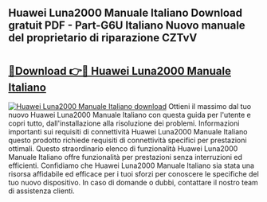 ## Huawei Luna2000 Manuale Italiano Download gratuit PDF - Part-G6U Italiano Nuovo manuale del proprietario di riparazione CZTvV

# <h2><a href="http://dfg4k22.blite.top/?on=Huawei+Luna2000+Manuale+Italiano">🔗Download 👉🔴 Huawei Luna2000 Manuale Italiano</a></h2>

[![Huawei Luna2000 Manuale Italiano download](https://i.imgur.com/lujVjoI.png)](http://dfg4k22.blite.top/?on=Huawei+Luna2000+Manuale+Italiano)
Ottieni il massimo dal tuo nuovo Huawei Luna2000 Manuale Italiano con questa guida per l'utente e copri tutto, dall'installazione alla risoluzione dei problemi. Informazioni importanti sui requisiti di connettività Huawei Luna2000 Manuale Italiano questo prodotto richiede requisiti di connettività specifici per prestazioni ottimali. Questo straordinario elenco di funzionalità Huawei Luna2000 Manuale Italiano offre funzionalità per prestazioni senza interruzioni ed efficienti. Confidiamo che Huawei Luna2000 Manuale Italiano sia stata una risorsa affidabile ed efficace per i tuoi sforzi per conoscere le specifiche del tuo nuovo dispositivo. In caso di domande o dubbi, contattare il nostro team di assistenza clienti.
